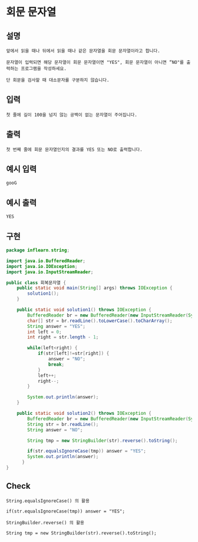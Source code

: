 # 회문 문자열

## 설명

    앞에서 읽을 때나 뒤에서 읽을 때나 같은 문자열을 회문 문자열이라고 합니다.

    문자열이 입력되면 해당 문자열이 회문 문자열이면 "YES", 회문 문자열이 아니면 “NO"를 출력하는 프로그램을 작성하세요.

    단 회문을 검사할 때 대소문자를 구분하지 않습니다.

## 입력

    첫 줄에 길이 100을 넘지 않는 공백이 없는 문자열이 주어집니다.

## 출력

    첫 번째 줄에 회문 문자열인지의 결과를 YES 또는 NO로 출력합니다.


## 예시 입력

    gooG

## 예시 출력

    YES

## 구현

```JAVA
package inflearn.string;

import java.io.BufferedReader;
import java.io.IOException;
import java.io.InputStreamReader;

public class 회복문자열 {
    public static void main(String[] args) throws IOException {
        solution1();
    }

    public static void solution1() throws IOException {
        BufferedReader br = new BufferedReader(new InputStreamReader(System.in));
        char[] str = br.readLine().toLowerCase().toCharArray();
        String answer = "YES";
        int left = 0;
        int right = str.length - 1;

        while(left<right) {
            if(str[left]!=str[right]) {
                answer = "NO";
                break;
            }
            left++;
            right--;
        }

        System.out.println(answer);
    }

    public static void solution2() throws IOException {
        BufferedReader br = new BufferedReader(new InputStreamReader(System.in));
        String str = br.readLine();
        String answer = "NO";

        String tmp = new StringBuilder(str).reverse().toString();

        if(str.equalsIgnoreCase(tmp)) answer = "YES";
        System.out.println(answer);
      }
}
```

## Check

    String.equalsIgnoreCase() 의 활용

    if(str.equalsIgnoreCase(tmp)) answer = "YES";
    
    StringBuilder.reverse() 의 활용
    
    String tmp = new StringBuilder(str).reverse().toString();
